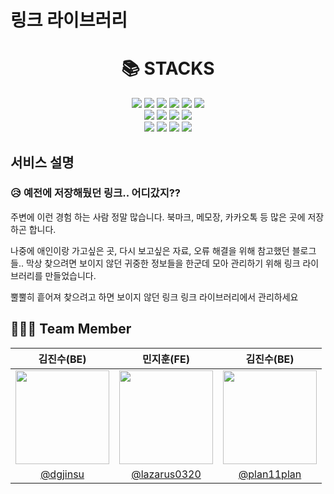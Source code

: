 # 링크 라이브러리
<div align=center><h1>📚 STACKS</h1></div>

<div align=center> 
  <img src="https://img.shields.io/badge/java-007396?style=for-the-badge&logo=java&logoColor=white"> 
  <img src="https://img.shields.io/badge/spring-6DB33F?style=for-the-badge&logo=spring&logoColor=white">
  <img src="https://img.shields.io/badge/mysql-4479A1?style=for-the-badge&logo=mysql&logoColor=white">
  <img src="https://img.shields.io/badge/redis-DC382D?style=for-the-badge&logo=Redis&logoColor=white">
  <img src="https://img.shields.io/badge/Spring Security-6DB33F?style=for-the-badge&logo=springsecurity&logoColor=white">
  <img src="https://img.shields.io/badge/swagger-85EA2D?style=for-the-badge&logo=swagger&logoColor=white">
  <br>
  <img src="https://img.shields.io/badge/html5-E34F26?style=for-the-badge&logo=html5&logoColor=white">
  <img src="https://img.shields.io/badge/css-1572B6?style=for-the-badge&logo=css3&logoColor=white">
  <img src="https://img.shields.io/badge/javascript-F7DF1E?style=for-the-badge&logo=javascript&logoColor=black">
  <img src="https://img.shields.io/badge/react-61DAFB?style=for-the-badge&logo=react&logoColor=black">
  <br>
  <img src="https://img.shields.io/badge/github-181717?style=for-the-badge&logo=github&logoColor=white">
  <img src="https://img.shields.io/badge/git-F05032?style=for-the-badge&logo=git&logoColor=white">
  <img src="https://img.shields.io/badge/AWS-232F3E?style=for-the-badge&logo=Amazon Aws&logoColor=white">
  <img src="https://img.shields.io/badge/figma-F24E1E?style=for-the-badge&logo=figma&logoColor=white">
</div>

## 서비스 설명

### 😥 예전에 저장해뒀던 링크.. 어디갔지?? 

주변에 이런 경험 하는 사람 정말 많습니다. 북마크, 메모장, 카카오톡 등 많은 곳에 저장하곤 합니다.

나중에 애인이랑 가고싶은 곳, 다시 보고싶은 자료, 오류 해결을 위해 참고했던 블로그들..  막상 찾으려면 보이지 않던 귀중한 정보들을 한군데 모아 관리하기 위해 링크 라이브러리를 만들었습니다.


뿔뿔히 흩어져 찾으려고 하면 보이지 않던 링크 링크 라이브러리에서 관리하세요


## 👨‍👦‍👦 Team Member

<table align=center>
  <thead>
    <tr>
      <th>김진수(BE)</th>
      <th>민지훈(FE)</th>
      <th>김진수(BE)</th>
    </tr>
  </thead>
  <tbody>
    <tr>
      <td align=center>
        <img src="https://github.com/dgjinsu/link-library/assets/97269799/21983c46-e5e1-475d-a1a5-09a6600530e9" width=150 height=150 />
      </td>
      <td align=center>
        <img src="https://user-images.githubusercontent.com/65100540/201484293-12dac57c-69d8-4ca7-a17d-0dd1d0bbf2c5.jpeg" width=150 height=150 />
      </td>
      <td align=center>
        <img src="https://github.com/dgjinsu/link-library/assets/97269799/fccd0703-f571-4ad0-9edc-b8286da09fb3" width=150 height=150 />
      </td>
    </tr>
    <tr>
      <td align=center>
        <a href="https://github.com/dgjinsu">@dgjinsu</a>
      </td>
      <td align=center>
        <a href="https://github.com/lazarus0320">@lazarus0320</a>
      </td>
       <td align=center>
        <a href="https://github.com/plan11plan">@plan11plan</a>
      </td>
    </tr>
  </tbody>
</table>

